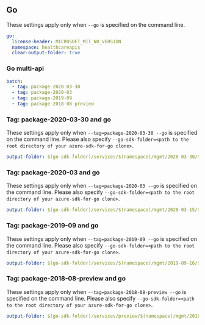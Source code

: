 ## Go

These settings apply only when `--go` is specified on the command line.

``` yaml $(go)
go:
  license-header: MICROSOFT_MIT_NO_VERSION
  namespace: healthcareapis
  clear-output-folder: true
```

### Go multi-api

``` yaml $(go) && $(multiapi)
batch:
  - tag: package-2020-03-30
  - tag: package-2020-03
  - tag: package-2019-09
  - tag: package-2018-08-preview
```

### Tag: package-2020-03-30 and go

These settings apply only when `--tag=package-2020-03-30 --go` is specified on the command line.
Please also specify `--go-sdk-folder=<path to the root directory of your azure-sdk-for-go clone>`.

``` yaml $(tag) == 'package-2020-03-30' && $(go)
output-folder: $(go-sdk-folder)/services/$(namespace)/mgmt/2020-03-30/$(namespace)
```

### Tag: package-2020-03 and go

These settings apply only when `--tag=package-2020-03 --go` is specified on the command line.
Please also specify `--go-sdk-folder=<path to the root directory of your azure-sdk-for-go clone>`.

``` yaml $(tag) == 'package-2020-03' && $(go)
output-folder: $(go-sdk-folder)/services/$(namespace)/mgmt/2020-03-15/$(namespace)
```

### Tag: package-2019-09 and go

These settings apply only when `--tag=package-2019-09 --go` is specified on the command line.
Please also specify `--go-sdk-folder=<path to the root directory of your azure-sdk-for-go clone>`.

``` yaml $(tag) == 'package-2019-09' && $(go)
output-folder: $(go-sdk-folder)/services/$(namespace)/mgmt/2019-09-16/$(namespace)
```

### Tag: package-2018-08-preview and go

These settings apply only when `--tag=package-2018-08-preview --go` is specified on the command line.
Please also specify `--go-sdk-folder=<path to the root directory of your azure-sdk-for-go clone>`.

``` yaml $(tag) == 'package-2018-08-preview' && $(go)
output-folder: $(go-sdk-folder)/services/preview/$(namespace)/mgmt/2018-08-20-preview/$(namespace)
```